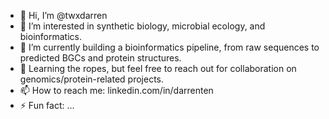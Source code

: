 - 👋 Hi, I’m @twxdarren
- 👀 I’m interested in synthetic biology, microbial ecology, and bioinformatics. 
- 🌱 I’m currently building a bioinformatics pipeline, from raw sequences to predicted BGCs and protein structures.
- 💞️ Learning the ropes, but feel free to reach out for collaboration on genomics/protein-related projects.
- 📫 How to reach me: linkedin.com/in/darrenten
- ⚡ Fun fact: ...

<!---
twxdarren/twxdarren is a ✨ special ✨ repository because its `README.md` (this file) appears on your GitHub profile.
You can click the Preview link to take a look at your changes.
--->
